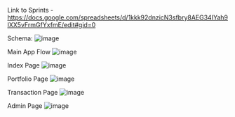 Link to Sprints - https://docs.google.com/spreadsheets/d/1kkk92dnzicN3sfbry8AEG34IYah9IXX5vFrmGfYxfmE/edit#gid=0

Schema: 
![image](https://user-images.githubusercontent.com/71489331/132348982-308bc11a-f8fd-478f-85ae-e09d96a173b3.png)

Main App Flow
![image](https://user-images.githubusercontent.com/71489331/132342159-c90258a1-102c-4c8b-8aa0-a1f4ff9e7cd0.png)

Index Page
![image](https://user-images.githubusercontent.com/71489331/132342214-3eebaa91-4f15-4760-a02f-c3949c41404b.png)

Portfolio Page
![image](https://user-images.githubusercontent.com/71489331/132342285-13aba227-36f1-49c2-b9da-c4143d416392.png)

Transaction Page
![image](https://user-images.githubusercontent.com/71489331/132342321-85181de9-3d77-4882-b16c-11ff3e4f6753.png)

Admin Page
![image](https://user-images.githubusercontent.com/71489331/132342350-145a6608-0949-48ae-b3ae-c715d0de366b.png)
